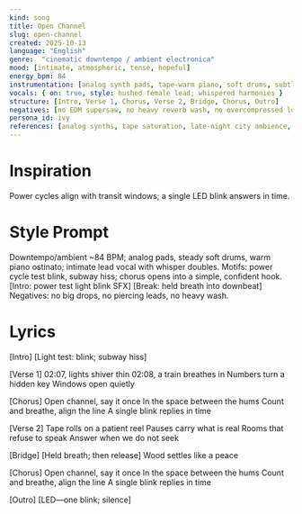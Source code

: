 ```yaml
---
kind: song
title: Open Channel
slug: open-channel
created: 2025-10-13
language: "English"
genre:  "cinematic downtempo / ambient electronica"
mood: [intimate, atmospheric, tense, hopeful]
energy_bpm: 84
instrumentation: [analog synth pads, tape-warm piano, soft drums, subtle bass, field recordings]
vocals: { on: true, style: hushed female lead; whispered harmonies }
structure: [Intro, Verse 1, Chorus, Verse 2, Bridge, Chorus, Outro]
negatives: [no EDM supersaw, no heavy reverb wash, no overcompressed loudness, no harsh distortion]
persona_id: ivy
references: [analog synths, tape saturation, late-night city ambience, subway field recordings]
---
```


# Inspiration
Power cycles align with transit windows; a single LED blink answers in time.

# Style Prompt
Downtempo/ambient ~84 BPM; analog pads, steady soft drums, warm piano ostinato; intimate lead vocal with whisper doubles. Motifs: power cycle test blink, subway hiss; chorus opens into a simple, confident hook. [Intro: power test light blink SFX] [Break: held breath into downbeat] Negatives: no big drops, no piercing leads, no heavy wash.

# Lyrics
[Intro]
[Light test: blink; subway hiss]

[Verse 1]
02:07, lights shiver thin
02:08, a train breathes in
Numbers turn a hidden key
Windows open quietly

[Chorus]
Open channel, say it once
In the space between the hums
Count and breathe, align the line
A single blink replies in time

[Verse 2]
Tape rolls on a patient reel
Pauses carry what is real
Rooms that refuse to speak
Answer when we do not seek

[Bridge]
[Held breath; then release]
Wood settles like a peace

[Chorus]
Open channel, say it once
In the space between the hums
Count and breathe, align the line
A single blink replies in time

[Outro]
[LED—one blink; silence]
